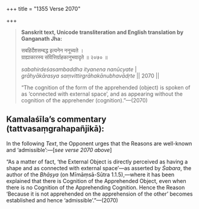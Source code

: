 +++
title = "1355 Verse 2070"

+++
> **Sanskrit text, Unicode transliteration and English translation by Ganganath Jha:** 
>
> सबहिर्देशसम्बद्ध इत्यनेन ननूच्यते ।  
> ग्राह्याकारस्य संवित्तिर्ग्राहकानुभवादृते ॥ २०७० ॥ 
>
> *sabahirdeśasambaddha ityanena nanūcyate* \|  
> *grāhyākārasya saṃvittirgrāhakānubhavādṛte* \|\| 2070 \|\| 
>
> “The cognition of the form of the apprehended (object) is spoken of as ‘connected with external space’, and as appearing without the cognition of the apprehender (cognition).”—(2070)



## Kamalaśīla’s commentary (tattvasaṃgrahapañjikā):

In the following *Text*, the Opponent urges that the Reasons are well-known and ‘admissible’:—[*see verse 2070 above*]

“As a matter of fact, ‘the External Object is directly perceived as having a shape and as connected with external space’—as asserted by *Śabara*, the author of the *Bhāṣya* (on Mīmāṃsā-Sūtra 1.1.5),—where it has been explained that there is Cognition of the Apprehended Object, even when there is no Cognition of the Apprehending Cognition. Hence the Reason ‘Because it is not apprehended on the apprehension of the other’ becomes established and hence ‘admissible’.”—(2070)


